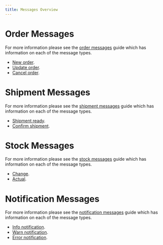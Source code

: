 ```yaml
---
title: Messages Overview
---
```


# Order Messages

For more information please see the [order messages](order_messages) guide which has information on each of the message types.

* [New order](order_messages#ordernew).
* [Update order](order_messages#orderupdated).
* [Cancel order](order_messages#ordercanceled).

# Shipment Messages

For more information please see the [shipment messages](shipment_messages) guide which has information on each of the message types.

* [Shipment ready](shipment_messages#shipmentready).
* [Confirm shipment](shipment_messages#shipmentconfirm).

# Stock Messages

For more information please see the [stock messages](stock_messages) guide which has information on each of the message types.

* [Change](stock_messages#stockchange).
* [Actual](stock_messages#stockactual).

# Notification Messages

For more information please see the [notification messages](notification_messages) guide which has information on each of the message types.

* [Info notification](notification_messages#info).
* [Warn notification](notification_messages#warn).
* [Error notification](notification_messages#error).